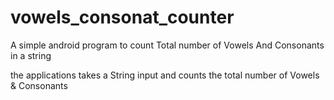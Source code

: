 # vowels_consonat_counter
A simple android program to count Total number of Vowels And Consonants in a string

the applications takes a String input and counts the total number of Vowels & Consonants
